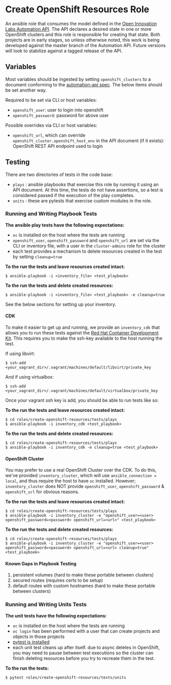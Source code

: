 # Create OpenShift Resources Role

An ansible role that consumes the model defined in the [Open Innovation Labs Automation API](https://github.com/rht-labs/api-design). The API declares a desired state in one or more OpenShift clusters and this role is responsible for creating that state. Both projects are in early stages, so unless otherwise noted, this work is being developed against the master branch of the Automation API. Future versions will look to stabilize against a tagged release of the API.

## Variables

Most variables should be ingested by setting `openshift_clusters` to a document conforming to the [automation-api spec](https://github.com/rht-labs/api-design). The below items should be set another way.

Required to be set via CLI or host variables:
* `openshift_user`: user to login into openshift
* `openshift_password`: password for above user

Possible overrides via CLI or host variables:
* `openshift_url`, which can override `openshift_cluster.openshift_host_env` in the API document (if it exists): OpenShift REST API endpoint used to login

## Testing

There are two directories of tests in the code base:

* `plays` : ansible playbooks that exercise this role by running it using an API document. At this time, the tests do not have assertions, so a test is considered passed if the execution of the play completes.
* `units` : these are pytests that exercise custom modules in the role.

### Running and Writing Playbook Tests

**The ansible play tests have the following expectations:**

* `oc` is installed on the host where the tests are running
* `openshift_user`, `openshift_password` and `openshift_url` are set via the CLI or inventory file, with a user in the `cluster-admins` role for the cluster
* each test provides a mechanism to delete resources created in the test by setting `cleanup=true`

**To the run the tests and leave resources created intact:**
```
$ ansible-playbook -i <inventory_file> <test_playbook>
```

**To the run the tests and delete created resources:**
```
$ ansible-playbook -i <inventory_file> <test_playbook> -e cleanup=true
```


See the below sections for setting up your inventory.

#### CDK

To make it easier to get up and running, we provide an `inventory_cdk` that allows you to run these tests against the [Red Hat Container Development Kit](http://developers.redhat.com/products/cdk/overview/). This requires you to make the ssh-key available to the host running the test.

If using libvirt:

```
$ ssh-add <your_vagrant_dir>/.vagrant/machines/default/libvirt/private_key
```

And if using virtualbox:

```
$ ssh-add <your_vagrant_dir>/.vagrant/machines/default/virtualbox/private_key
```

Once your vagrant ssh key is add, you should be able to run tests like so:

**To the run the tests and leave resources created intact:**

```
$ cd roles/create-openshift-resources/tests/plays
$ ansible-playbook -i inventory_cdk <test_playbook>
```

**To the run the tests and delete created resources:**
```
$ cd roles/create-openshift-resources/tests/plays
$ ansible-playbook -i inventory_cdk -e cleanup=true <test_playbook>
```

#### OpenShift Cluster

You may prefer to use a real OpenShift Cluster over the CDK. To do this, we've provided `inventory_cluster`, which will use `ansible_connection = local`, and thus require the host to have `oc` installed. However; `inventory_cluster` does NOT provide `openshift_user`, `openshift_password` & `openshift_url` for obvious reasons.

**To the run the tests and leave resources created intact:**

```
$ cd roles/create-openshift-resources/tests/plays
$ ansible-playbook -i inventory_cluster -e "openshift_user=<user> openshift_password=<password> openshift_url=<url>" <test_playbook>
```

**To the run the tests and delete created resources:**
```
$ cd roles/create-openshift-resources/tests/plays
$ ansible-playbook -i inventory_cluster -e "openshift_user=<user> openshift_password=<password> openshift_url=<url> cleanup=true" <test_playbook>
```


#### Known Gaps in Playbook Testing

1. persistent volumes (hard to make these portable between clusters)
2. secured routes (requires certs to be setup)
3. default routes with custom hostnames (hard to make these portable between clusters)

### Running and Writing Units Tests

**The unit tests have the following expectations:**

* `oc` is installed on the host where the tests are running
* `oc login` has been performed with a user that can create projects and objects in those projects
* [pytest is installed](http://doc.pytest.org/en/latest/getting-started.html)
* each unit test cleans up after itself. due to async deletes in OpenShift, you may need to pause between test executions so the cluster can finish deleting resources before you try to recreate them in the test.

**To the run the tests:**
```
$ pytest roles/create-openshift-resources/tests/units
```
